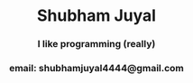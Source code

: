<h1 align="center">Shubham Juyal</h1>
<h3 align="center">I like programming (really)</h3>
<h3 align="center">email: shubhamjuyal4444@gmail.com</h3>


